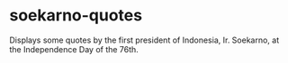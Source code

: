 # soekarno-quotes

Displays some quotes by the first president of Indonesia, Ir. Soekarno, at the Independence Day of the 76th.
